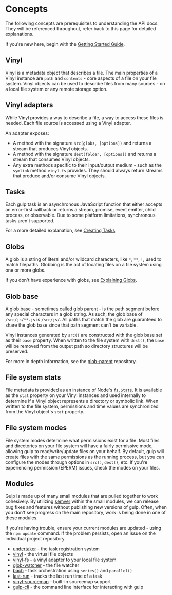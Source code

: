 <!-- front-matter
id: api-concepts
title: API Concepts
hide_title: true
sidebar_label: Concepts
-->

# Concepts

The following concepts are prerequisites to understanding the API docs. They will be referenced throughout, refer back to this page for detailed explanations.

If you're new here, begin with the [Getting Started Guide][quick-start-docs].

## Vinyl

Vinyl is a metadata object that describes a file. The main properties of a Vinyl instance are `path` and `contents` - core aspects of a file on your file system. Vinyl objects can be used to describe files from many sources - on a local file system or any remote storage option.

## Vinyl adapters

While Vinyl provides a way to describe a file, a way to access these files is needed. Each file source is accessed using a Vinyl adapter.

An adapter exposes:
* A method with the signature `src(globs, [options])` and returns a stream that produces Vinyl objects.
* A method with the signature `dest(folder, [options])` and returns a stream that consumes Vinyl objects.
* Any extra methods specific to their input/output medium - such as the `symlink` method `vinyl-fs` provides. They should always return streams that produce and/or consume Vinyl objects.

## Tasks

Each gulp task is an asynchronous JavaScript function that either accepts an error-first callback or returns a stream, promise, event emitter, child process, or observable. Due to some platform limitations, synchronous tasks aren't supported.

For a more detailed explanation, see [Creating Tasks][creating-tasks-doc].

## Globs

A glob is a string of literal and/or wildcard characters, like `*`, `**`, `!`, used to match filepaths. Globbing is the act of locating files on a file system using one or more globs.

If you don't have experience with globs, see [Explaining Globs][explaining-globs-docs].

## Glob base

A glob base - sometimes called glob parent - is the path segment before any special characters in a glob string. As such, the glob base of `/src/js/**.js` is `/src/js/`.  All paths that match the glob are guaranteed to share the glob base since that path segment can't be variable.

Vinyl instances generated by `src()` are constructed with the glob base set as their `base` property. When written to the file system with `dest()`, the `base` will be removed from the output path so directory structures will be preserved.

For more in depth information, see the [glob-parent][glob-parent-external] repository.

## File system stats

File metadata is provided as an instance of Node's [`fs.Stats`][fs-stats-external]. It is available as the `stat` property on your Vinyl instances and used internally to determine if a Vinyl object represents a directory or symbolic link. When written to the file system, permissions and time values are synchronized from the Vinyl object's `stat` property.

## File system modes

File system modes determine what permissions exist for a file. Most files and directories on your file system will have a fairly permissive mode, allowing gulp to read/write/update files on your behalf. By default, gulp will create files with the same permissions as the running process, but you can configure the modes through options in `src()`, `dest()`, etc. If you're experiencing permission (EPERM) issues, check the modes on your files.

## Modules

Gulp is made up of many small modules that are pulled together to work cohesively. By utilizing [semver][semver-external] within the small modules, we can release bug fixes and features without publishing new versions of gulp. Often, when you don't see progress on the main repository, work is being done in one of these modules.

If you're having trouble, ensure your current modules are updated - using the `npm update` command. If the problem persists, open an issue on the individual project repository.

* [undertaker][undertaker-external] - the task registration system
* [vinyl][vinyl-external] - the virtual file objects
* [vinyl-fs][vinyl-fs-external] - a vinyl adapter to your local file system
* [glob-watcher][glob-watcher-external] - the file watcher
* [bach][bach-external] - task orchestration using `series()` and `parallel()`
* [last-run][last-run-external] - tracks the last run time of a task
* [vinyl-sourcemap][vinyl-sourcemap-external] - built-in sourcemap support
* [gulp-cli][gulp-cli-external] - the command line interface for interacting with gulp


[quick-start-docs]: ../getting-started/1-quick-start.md
[creating-tasks-doc]: ../getting-started/3-creating-tasks.md
[explaining-globs-docs]: ../getting-started/6-explaining-globs.md
[undertaker-external]: https://github.com/gulpjs/undertaker
[vinyl-external]: https://github.com/gulpjs/vinyl
[vinyl-fs-external]: https://github.com/gulpjs/vinyl-fs
[glob-watcher-external]: https://github.com/gulpjs/glob-watcher
[bach-external]: https://github.com/gulpjs/bach
[last-run-external]: https://github.com/gulpjs/last-run
[vinyl-sourcemap-external]: https://github.com/gulpjs/vinyl-sourcemap
[gulp-cli-external]: https://github.com/gulpjs/gulp-cli
[semver-external]: https://semver.org
[fs-stats-external]: https://nodejs.org/api/fs.html#fs_class_fs_stats
[glob-parent-external]: https://github.com/es128/glob-parent
